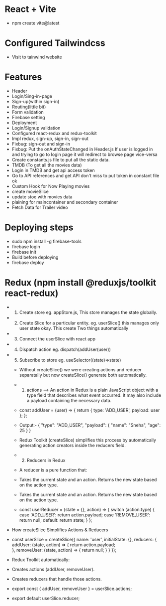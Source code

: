 # React + Vite

- npm create vite@latest

# Configured Tailwindcss

- Visit to tainwind website

# Features

- Header
- Login/Sing-in-page
- Sign-up(within sign-in)
- Routing(little bit)
- Form validation
- Firebase setting
- Deployment
- Login/Signup validation
- Configured react-redux and redux-toolkit
- Impl redux, sign-up, sign-in, sign-out 
- Fixbug: sign-out and sign-in 
- Fixbug: Put the onAuthStateChanged in Header.js  If user is logged in and trying to go to login page it will redirect to browse page vice-versa
- Create constants.js file to put all the static data.
- TMDB (To get all the movies data)
- Login in TMDB and get api access token 
- Go to API references and get API don't miss to put token in constant file ok
- Custom Hook for Now Playing movies
- create movieSlice
- update stoe with movies data
- plaining for maincontainer and secondary container
- Fetch Data for Trailer video


# Deploying steps

- sudo npm install -g firebase-tools
- firebase login
- firebase init
- Build before deploying
- firebase deploy

# Redux (npm install @reduxjs/toolkit react-redux)

- 1. Create store eg. appStore.js, This store manages the state globally.
- 2. Create Slice for a particular entity. eg. userSlice() this manages only user state okay. This create Two things automatically
- 3. Connect the userSlice with react app
- 4. Dispatch action  eg. dispatch(addUser(user))
- 5. Subscribe to store eg. useSelector((state)=>state)
  - Without createSlice() we were creating actions and reducer separatally but now createSlice() generate both automatically.
  - 1. actions --> An action in Redux is a plain JavaScript object with a type field that describes what event occurred. It may also include a payload containing the necessary data.
  - const addUser = (user) => {
    return {
    type: 'ADD_USER',
    payload: user
    };
    };
  - Output:- {
    "type": "ADD_USER",
    "payload": { "name": "Sneha", "age": 25 }
    }
  - Redux Toolkit (createSlice) simplifies this process by automatically generating action creators inside the reducers field.

  - 2. Reducers in Redux
  - A reducer is a pure function that:
  - Takes the current state and an action.
    Returns the new state based on the action type.
  - Takes the current state and an action.
    Returns the new state based on the action type.
  - const userReducer = (state = {}, action) => {
    switch (action.type) {
        case 'ADD_USER':
            return action.payload;
        case 'REMOVE_USER':
            return null;
        default:
            return state;
    }
};


- How createSlice Simplifies Actions & Reducers
- const userSlice = createSlice({
    name: 'user',
    initialState: {},
    reducers: {
        addUser: (state, action) => {
            return action.payload;  
        },
        removeUser: (state, action) => {
            return null;
        }
    }
});

- Redux Toolkit automatically:
- Creates actions (addUser, removeUser).
- Creates reducers that handle those actions.

- export const { addUser, removeUser } = userSlice.actions;
- export default userSlice.reducer;


